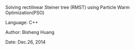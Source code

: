 Solving rectilinear Steiner tree (RMST) using Particle Warm Optimization(PSO)

Language: C++

Author: Bisheng Huang

Date: Dec.26, 2014


